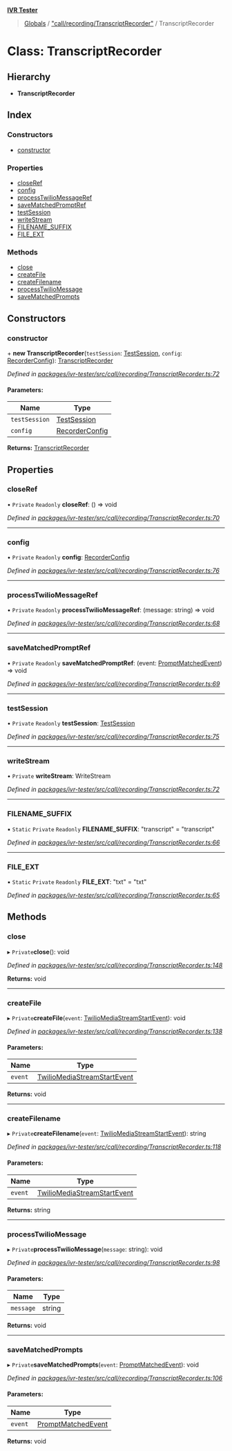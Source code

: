 **[IVR Tester](../README.md)**

> [Globals](../README.md) / ["call/recording/TranscriptRecorder"](../modules/_call_recording_transcriptrecorder_.md) / TranscriptRecorder

# Class: TranscriptRecorder

## Hierarchy

* **TranscriptRecorder**

## Index

### Constructors

* [constructor](_call_recording_transcriptrecorder_.transcriptrecorder.md#constructor)

### Properties

* [closeRef](_call_recording_transcriptrecorder_.transcriptrecorder.md#closeref)
* [config](_call_recording_transcriptrecorder_.transcriptrecorder.md#config)
* [processTwilioMessageRef](_call_recording_transcriptrecorder_.transcriptrecorder.md#processtwiliomessageref)
* [saveMatchedPromptRef](_call_recording_transcriptrecorder_.transcriptrecorder.md#savematchedpromptref)
* [testSession](_call_recording_transcriptrecorder_.transcriptrecorder.md#testsession)
* [writeStream](_call_recording_transcriptrecorder_.transcriptrecorder.md#writestream)
* [FILENAME\_SUFFIX](_call_recording_transcriptrecorder_.transcriptrecorder.md#filename_suffix)
* [FILE\_EXT](_call_recording_transcriptrecorder_.transcriptrecorder.md#file_ext)

### Methods

* [close](_call_recording_transcriptrecorder_.transcriptrecorder.md#close)
* [createFile](_call_recording_transcriptrecorder_.transcriptrecorder.md#createfile)
* [createFilename](_call_recording_transcriptrecorder_.transcriptrecorder.md#createfilename)
* [processTwilioMessage](_call_recording_transcriptrecorder_.transcriptrecorder.md#processtwiliomessage)
* [saveMatchedPrompts](_call_recording_transcriptrecorder_.transcriptrecorder.md#savematchedprompts)

## Constructors

### constructor

\+ **new TranscriptRecorder**(`testSession`: [TestSession](../interfaces/_testrunner_.testsession.md), `config`: [RecorderConfig](../interfaces/_call_recording_transcriptrecorder_.recorderconfig.md)): [TranscriptRecorder](_call_recording_transcriptrecorder_.transcriptrecorder.md)

*Defined in [packages/ivr-tester/src/call/recording/TranscriptRecorder.ts:72](https://github.com/SketchingDev/ivr-tester/blob/8e79354/packages/ivr-tester/src/call/recording/TranscriptRecorder.ts#L72)*

#### Parameters:

Name | Type |
------ | ------ |
`testSession` | [TestSession](../interfaces/_testrunner_.testsession.md) |
`config` | [RecorderConfig](../interfaces/_call_recording_transcriptrecorder_.recorderconfig.md) |

**Returns:** [TranscriptRecorder](_call_recording_transcriptrecorder_.transcriptrecorder.md)

## Properties

### closeRef

• `Private` `Readonly` **closeRef**: () => void

*Defined in [packages/ivr-tester/src/call/recording/TranscriptRecorder.ts:70](https://github.com/SketchingDev/ivr-tester/blob/8e79354/packages/ivr-tester/src/call/recording/TranscriptRecorder.ts#L70)*

___

### config

• `Private` `Readonly` **config**: [RecorderConfig](../interfaces/_call_recording_transcriptrecorder_.recorderconfig.md)

*Defined in [packages/ivr-tester/src/call/recording/TranscriptRecorder.ts:76](https://github.com/SketchingDev/ivr-tester/blob/8e79354/packages/ivr-tester/src/call/recording/TranscriptRecorder.ts#L76)*

___

### processTwilioMessageRef

• `Private` `Readonly` **processTwilioMessageRef**: (message: string) => void

*Defined in [packages/ivr-tester/src/call/recording/TranscriptRecorder.ts:68](https://github.com/SketchingDev/ivr-tester/blob/8e79354/packages/ivr-tester/src/call/recording/TranscriptRecorder.ts#L68)*

___

### saveMatchedPromptRef

• `Private` `Readonly` **saveMatchedPromptRef**: (event: [PromptMatchedEvent](../interfaces/_testing_test_callflowtestdefinition_.promptmatchedevent.md)) => void

*Defined in [packages/ivr-tester/src/call/recording/TranscriptRecorder.ts:69](https://github.com/SketchingDev/ivr-tester/blob/8e79354/packages/ivr-tester/src/call/recording/TranscriptRecorder.ts#L69)*

___

### testSession

• `Private` `Readonly` **testSession**: [TestSession](../interfaces/_testrunner_.testsession.md)

*Defined in [packages/ivr-tester/src/call/recording/TranscriptRecorder.ts:75](https://github.com/SketchingDev/ivr-tester/blob/8e79354/packages/ivr-tester/src/call/recording/TranscriptRecorder.ts#L75)*

___

### writeStream

• `Private` **writeStream**: WriteStream

*Defined in [packages/ivr-tester/src/call/recording/TranscriptRecorder.ts:72](https://github.com/SketchingDev/ivr-tester/blob/8e79354/packages/ivr-tester/src/call/recording/TranscriptRecorder.ts#L72)*

___

### FILENAME\_SUFFIX

▪ `Static` `Private` `Readonly` **FILENAME\_SUFFIX**: \"transcript\" = "transcript"

*Defined in [packages/ivr-tester/src/call/recording/TranscriptRecorder.ts:66](https://github.com/SketchingDev/ivr-tester/blob/8e79354/packages/ivr-tester/src/call/recording/TranscriptRecorder.ts#L66)*

___

### FILE\_EXT

▪ `Static` `Private` `Readonly` **FILE\_EXT**: \"txt\" = "txt"

*Defined in [packages/ivr-tester/src/call/recording/TranscriptRecorder.ts:65](https://github.com/SketchingDev/ivr-tester/blob/8e79354/packages/ivr-tester/src/call/recording/TranscriptRecorder.ts#L65)*

## Methods

### close

▸ `Private`**close**(): void

*Defined in [packages/ivr-tester/src/call/recording/TranscriptRecorder.ts:148](https://github.com/SketchingDev/ivr-tester/blob/8e79354/packages/ivr-tester/src/call/recording/TranscriptRecorder.ts#L148)*

**Returns:** void

___

### createFile

▸ `Private`**createFile**(`event`: [TwilioMediaStreamStartEvent](../interfaces/_call_twiliocaller_.twiliomediastreamstartevent.md)): void

*Defined in [packages/ivr-tester/src/call/recording/TranscriptRecorder.ts:138](https://github.com/SketchingDev/ivr-tester/blob/8e79354/packages/ivr-tester/src/call/recording/TranscriptRecorder.ts#L138)*

#### Parameters:

Name | Type |
------ | ------ |
`event` | [TwilioMediaStreamStartEvent](../interfaces/_call_twiliocaller_.twiliomediastreamstartevent.md) |

**Returns:** void

___

### createFilename

▸ `Private`**createFilename**(`event`: [TwilioMediaStreamStartEvent](../interfaces/_call_twiliocaller_.twiliomediastreamstartevent.md)): string

*Defined in [packages/ivr-tester/src/call/recording/TranscriptRecorder.ts:118](https://github.com/SketchingDev/ivr-tester/blob/8e79354/packages/ivr-tester/src/call/recording/TranscriptRecorder.ts#L118)*

#### Parameters:

Name | Type |
------ | ------ |
`event` | [TwilioMediaStreamStartEvent](../interfaces/_call_twiliocaller_.twiliomediastreamstartevent.md) |

**Returns:** string

___

### processTwilioMessage

▸ `Private`**processTwilioMessage**(`message`: string): void

*Defined in [packages/ivr-tester/src/call/recording/TranscriptRecorder.ts:98](https://github.com/SketchingDev/ivr-tester/blob/8e79354/packages/ivr-tester/src/call/recording/TranscriptRecorder.ts#L98)*

#### Parameters:

Name | Type |
------ | ------ |
`message` | string |

**Returns:** void

___

### saveMatchedPrompts

▸ `Private`**saveMatchedPrompts**(`event`: [PromptMatchedEvent](../interfaces/_testing_test_callflowtestdefinition_.promptmatchedevent.md)): void

*Defined in [packages/ivr-tester/src/call/recording/TranscriptRecorder.ts:106](https://github.com/SketchingDev/ivr-tester/blob/8e79354/packages/ivr-tester/src/call/recording/TranscriptRecorder.ts#L106)*

#### Parameters:

Name | Type |
------ | ------ |
`event` | [PromptMatchedEvent](../interfaces/_testing_test_callflowtestdefinition_.promptmatchedevent.md) |

**Returns:** void
